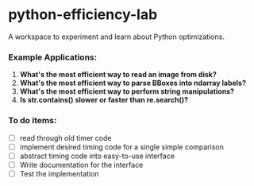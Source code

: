 # python-efficiency-lab

A workspace to experiment and learn about Python optimizations.

### Example Applications:

  1. **What's the most efficient way to read an image from disk?**
  2. **What's the most efficient way to parse BBoxes into ndarray labels?**
  3. **What's the most efficient way to perform string manipulations?**
  4. **Is str.contains() slower or faster than re.search()?**

### To do items:

  - [ ] read through old timer code
  - [ ] implement desired timing code for a single simple comparison
  - [ ] abstract timing code into easy-to-use interface
  - [ ] Write documentation for the interface
  - [ ] Test the implementation

